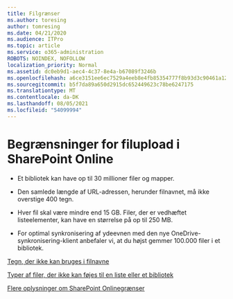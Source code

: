 ```yaml
---
title: Filgrænser
ms.author: toresing
author: tomresing
ms.date: 04/21/2020
ms.audience: ITPro
ms.topic: article
ms.service: o365-administration
ROBOTS: NOINDEX, NOFOLLOW
localization_priority: Normal
ms.assetid: dc0eb9d1-aec4-4c37-8e4a-b67089f3246b
ms.openlocfilehash: a6ce3151ee6ec7529a4eeb8e4fb85354777f8b93d3c90461a12518af680ae60f
ms.sourcegitcommit: b5f7da89a650d2915dc652449623c78be6247175
ms.translationtype: MT
ms.contentlocale: da-DK
ms.lasthandoff: 08/05/2021
ms.locfileid: "54099994"
---
```

# <a name="file-upload-limits-in-sharepoint-online"></a>Begrænsninger for filupload i SharePoint Online

- Et bibliotek kan have op til 30 millioner filer og mapper.
    
- Den samlede længde af URL-adressen, herunder filnavnet, må ikke overstige 400 tegn.
    
- Hver fil skal være mindre end 15 GB. Filer, der er vedhæftet listeelementer, kan have en størrelse på op til 250 MB.
    
- For optimal synkronisering af ydeevnen med den nye OneDrive-synkronisering-klient anbefaler vi, at du højst gemmer 100.000 filer i et bibliotek. 
    
[Tegn, der ikke kan bruges i filnavne](https://go.microsoft.com/fwlink/?linkid=866430)
  
[Typer af filer, der ikke kan føjes til en liste eller et bibliotek](https://go.microsoft.com/fwlink/?linkid=273757)
  
[Flere oplysninger om SharePoint Onlinegrænser](https://go.microsoft.com/fwlink/?linkid=271273)
  

